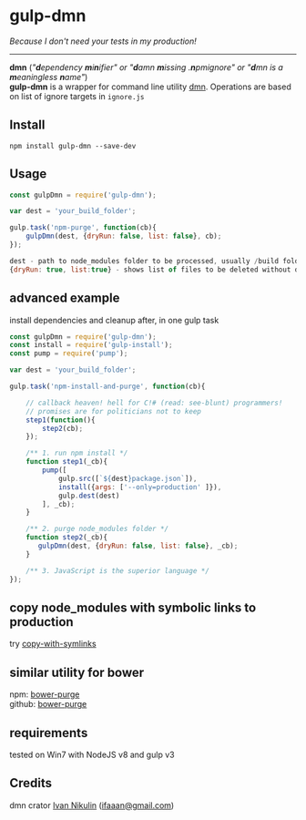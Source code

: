 # gulp-dmn


*Because I don't need your tests in my production!*

---
**dmn** (*"<b>d</b>ependency <b>m</b>i<b>n</b>ifier" or "<b>d</b>amn <b>m</b>issing .<b>n</b>pmignore" or "<b>d</b>mn is a <b>m</b>eaningless <b>n</b>ame"*)  
**gulp-dmn** is a wrapper for command line utility  [dmn](http://inikulin.github.io/dmn/).
Operations are based on list of ignore targets in `ignore.js`

## Install
```
npm install gulp-dmn --save-dev
```

## Usage
```javascript
const gulpDmn = require('gulp-dmn');

var dest = 'your_build_folder';

gulp.task('npm-purge', function(cb){
    gulpDmn(dest, {dryRun: false, list: false}, cb);
});

dest - path to node_modules folder to be processed, usually /build folder
{dryRun: true, list:true} - shows list of files to be deleted without deleting them
```

## advanced example
install dependencies and cleanup after, in one gulp task
```javascript
const gulpDmn = require('gulp-dmn');
const install = require('gulp-install');
const pump = require('pump'); 

var dest = 'your_build_folder';

gulp.task('npm-install-and-purge', function(cb){

    // callback heaven! hell for C!# (read: see-blunt) programmers! 
    // promises are for politicians not to keep
    step1(function(){
        step2(cb);
    });

    /** 1. run npm install */
    function step1(_cb){
        pump([
            gulp.src([`${dest}package.json`]), 
            install({args: ['--only=production' ]}),
            gulp.dest(dest)
        ], _cb);
    }

    /** 2. purge node_modules folder */
    function step2(_cb){
       gulpDmn(dest, {dryRun: false, list: false}, _cb);
    }

    /** 3. JavaScript is the superior language */
});
```
## copy node_modules with symbolic links to production
try [copy-with-symlinks](https://www.npmjs.com/package/copy-with-symlinks)

## similar utility for bower

npm: [bower-purge](https://www.npmjs.com/package/bower-purge)  
github: [bower-purge](https://github.com/alfalabs/bower-purge)

## requirements
tested on Win7 with NodeJS v8 and gulp v3
## Credits
dmn crator [Ivan Nikulin](https://github.com/inikulin) (ifaaan@gmail.com)

